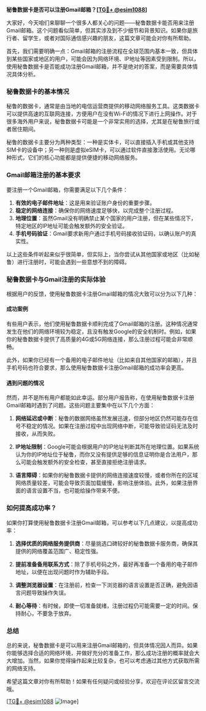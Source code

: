 **秘鲁数据卡是否可以注册Gmail邮箱？[[TG💪+ @esim1088](https://t.me/s/esim1088)]**

大家好，今天咱们来聊聊一个很多人都关心的问题——秘鲁数据卡能否用来注册Gmail邮箱。这个问题看似简单，但其实涉及到不少细节和背景知识。如果你是旅行者、留学生，或者对国际通信感兴趣的朋友，这篇文章可能会对你有所帮助。

首先，我们需要明确一点：Gmail邮箱的注册流程在全球范围内基本一致，但具体到某些国家或地区的用户，可能会因为网络环境、IP地址等因素受到限制。所以，使用秘鲁数据卡是否能成功注册Gmail邮箱，并不是绝对的答案，而是需要具体情况具体分析。

### 秘鲁数据卡的基本情况

秘鲁的数据卡，通常是由当地的电信运营商提供的移动网络服务工具。这类数据卡可以提供高速的互联网连接，方便用户在没有Wi-Fi的情况下进行上网操作。对于很多海外用户来说，秘鲁数据卡可能是一个非常实用的选择，尤其是在秘鲁旅行或者居住期间。

秘鲁的数据卡主要分为两种类型：一种是实体卡，可以直接插入手机或其他支持SIM卡的设备中；另一种则是虚拟eSIM卡，可以通过软件直接激活使用。无论哪种形式，它们的核心功能都是提供便捷的移动网络服务。

### Gmail邮箱注册的基本要求

要注册一个Gmail邮箱，你需要满足以下几个条件：

1. **有效的电子邮件地址**：这是用来验证账户身份的重要步骤。
2. **稳定的网络连接**：确保你的网络速度足够快，以完成整个注册过程。
3. **地理位置**：虽然Gmail没有明确禁止某个国家的用户注册，但在某些情况下，特定地区的IP地址可能会触发额外的安全验证。
4. **手机号码验证**：Gmail要求新用户通过手机号码接收验证码，以确认账户的真实性。

以上这些条件听起来似乎很简单，但实际上，当你尝试从其他国家或地区（比如秘鲁）进行注册时，可能会遇到一些意想不到的障碍。

### 秘鲁数据卡与Gmail注册的实际体验

根据用户的反馈，使用秘鲁数据卡注册Gmail邮箱的情况大致可以分为以下几种：

#### 成功案例

有些用户表示，他们使用秘鲁数据卡顺利完成了Gmail邮箱的注册。这种情况通常发生在他们的网络环境较为稳定，且没有触发Google的安全机制时。例如，如果你的秘鲁数据卡提供了高质量的4G或5G网络连接，那么注册过程可能会非常顺畅。

此外，如果你已经有一个备用的电子邮件地址（比如来自其他国家的邮箱），并且手机号码也符合要求，那么使用秘鲁数据卡注册Gmail邮箱的成功率会更高。

#### 遇到问题的情况

然而，并不是所有用户都能如此幸运。部分用户报告称，在使用秘鲁数据卡注册Gmail邮箱时遇到了问题。这些问题主要集中在以下几个方面：

1. **网络延迟或中断**：秘鲁的数据网络虽然发展迅速，但部分地区仍然可能存在信号不稳定的情况。如果在注册过程中出现网络中断，可能导致验证码无法及时接收，从而失败。
   
2. **IP地址限制**：Google可能会根据用户的IP地址判断其所在地理位置。如果系统认为你的IP地址位于秘鲁，而你又没有提供足够的信息证明你是合法用户，那么可能会触发额外的安全检查，甚至直接拒绝注册请求。

3. **语言障碍**：如果你的秘鲁数据卡提供的网络连接速度较慢，或者你所在的区域网络质量较差，可能会导致页面加载缓慢，影响注册体验。此外，如果注册界面的语言设置不当，也可能给操作带来不便。

### 如何提高成功率？

如果你打算使用秘鲁数据卡注册Gmail邮箱，可以参考以下几点建议，以提高成功率：

1. **选择优质的网络服务提供商**：尽量挑选口碑较好的秘鲁数据卡服务商，确保其提供的网络覆盖范围广、稳定性强。
   
2. **提前准备备用联系方式**：除了手机号码之外，最好再准备一个备用的电子邮件地址，以便在出现问题时作为辅助手段。

3. **调整浏览器设置**：在注册前，检查一下浏览器的语言设置是否正确，避免因语言问题导致操作失误。

4. **耐心等待**：有时候，即使一切准备就绪，注册过程仍可能需要一定的时间。保持耐心，不要急于放弃。

### 总结

总的来说，秘鲁数据卡是可以用来注册Gmail邮箱的，但具体情况因人而异。如果你能够选择合适的网络环境，并做好充分的准备工作，那么成功注册的概率就会大大增加。当然，如果你觉得操作起来比较复杂，也可以考虑通过其他方式获取所需的网络支持。

希望这篇文章对你有所帮助！如果有任何疑问或经验分享，欢迎在评论区留言交流哦。

[[TG💪+ @esim1088](https://t.me/s/esim1088) ![Image](https://i.postimg.cc/4NQfJmqS/Snipaste-2025-05-13-00-14-12.png)]
